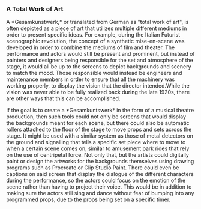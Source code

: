 ### A Total Work of Art
<p>A *Gesamkunstwerk,* or translated from German as "total work of art", is often depicted as a piece of art that utilizes multiple different mediums in order to present specific ideas. For example, during the Italian Futurist scenographic revolution, the concept of a synthetic mise-en-scene was developed in order to combine the mediums of film and theater. The performance and actors would still be present and prominent, but instead of painters and designers being responsible for the set and atmosphere of the stage, it would all be up to the screens to depict backgrounds and scenery to match the mood. Those responsible would instead be engineers and maintenance members in order to ensure that all the machinery was working properly, to display the vision that the director intended.While the vision was never able to be fully realized back during the late 1920s, there are other ways that this can be accomplished.</p>
<p>If the goal is to create a *Gesamkuntswerk* in the form of a musical theatre production, then such tools could not only be screens that would display the backgrounds meant for each scene, but there could also be automatic rollers attached to the floor of the stage to move props and sets across the stage. It might be used with a similar system as those of metal detectors on the ground and signalling that tells a specific set piece where to move to when a certain scene comes on, similar to amusement park rides that rely on the use of centripetal force. Not only that, but the artists could digitally paint or design the artworks for the backgrounds themselves using drawing programs such as Procreate or Clip Studio Paint. There could even be captions on said screen that display the dialogue of the different characters during the performance, so the actors could focus on the emotion of the scene rather than having to project their voice. This would be in addition to making sure the actors still sing and dance without fear of bumping into any programmed props, due to the props being set on a specific timer.</p>
<!-- <p>Legally Blonde is one of my favorite musicals, and I think it was narratively better than the movie.</p> -->
